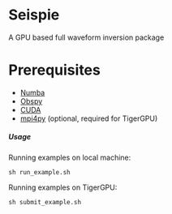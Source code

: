 # Seispie
A GPU based full waveform inversion package

# Prerequisites

* [Numba](https://numba.pydata.org)
* [Obspy](https://obspy.org)
* [CUDA](https://developer.nvidia.com/cuda-zone)
* [mpi4py](https://mpi4py.readthedocs.io/en/stable/) (optional, required for TigerGPU)

##### Usage
Running examples on local machine:
````
sh run_example.sh
````

Running examples on TigerGPU:
````
sh submit_example.sh
````